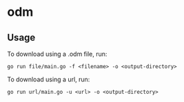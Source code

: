 # odm

## Usage

To download using a .odm file, run:
```
go run file/main.go -f <filename> -o <output-directory>
```

To download using a url, run:
```
go run url/main.go -u <url> -o <output-directory>
```